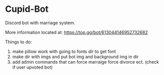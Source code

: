 # Cupid-Bot
Discord bot with marriage system. 

More information located at: https://top.gg/bot/613044146952732682


Things to do:
1. make pillow work with going to fonts dir to get font
2. make dir with imgs and put bot img and background img in dir
3. add admin commands that can force marraige force divorce ect. (check if user upvoted bot)
